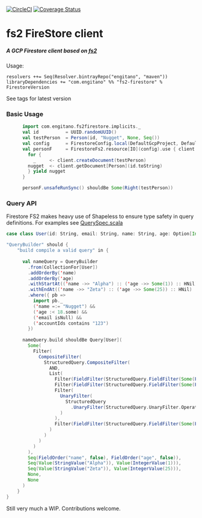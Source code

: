 [![CircleCI](https://circleci.com/gh/Engitano/fs2-firestore.svg?style=svg)](https://circleci.com/gh/Engitano/fs2-firestore)
[![Coverage Status](https://coveralls.io/repos/github/Engitano/fs2-firestore/badge.svg)](https://coveralls.io/github/Engitano/fs2-firestore)
# fs2 FireStore client

##### A GCP Firestore client based on [fs2](https://fs2.io/guide.html)


Usage:

```sbtshell
resolvers ++= Seq(Resolver.bintrayRepo("engitano", "maven"))
libraryDependencies += "com.engitano" %% "fs2-firestore" % FirestoreVersion
```
See tags for latest version


### Basic Usage
```scala
      import com.engitano.fs2firestore.implicits._
      val id          = UUID.randomUUID()
      val testPerson  = Person(id, "Nugget", None, Seq())
      val config      = FirestoreConfig.local(DefaultGcpProject, DefaultPubsubPort)
      val personF     = FirestoreFs2.resource[IO](config).use { client =>
        for {
          _     <- client.createDocument(testPerson)
        nugget  <- client.getDocument[Person](id.toString)
        } yield nugget
      }

      personF.unsafeRunSync() shouldBe Some(Right(testPerson))
```

### Query API
Firestore FS2 makes heavy use of Shapeless to ensure type safety in query definitions.
For examples see [QuerySpec.scala](./src/test//scala/com/engitano/fs2firestore/QuerySpec.scala)

```scala
case class User(id: String, email: String, name: String, age: Option[Int], accountIds: Seq[String])

"QueryBuilder" should {
    "build compile a valid query" in {
    
      val nameQuery = QueryBuilder
        .from(CollectionFor[User])
        .addOrderBy('name)
        .addOrderBy('age)
        .withStartAt(('name ->> "Alpha") :: ('age ->> Some(1)) :: HNil)
        .withEndAt(('name ->> "Zeta") :: ('age ->> Some(25)) :: HNil)
        .where({ pb =>
          import pb._
          ('name =:= "Nugget") &&
          ('age :< 18.some) &&
          ('email isNull) &&
          ('accountIds contains "123")
        })
    
      nameQuery.build shouldBe Query[User](
        Some(
          Filter(
            CompositeFilter(
              StructuredQuery.CompositeFilter(
                AND,
                List(
                  Filter(FieldFilter(StructuredQuery.FieldFilter(Some(FieldReference("name")), EQUAL, Some(Value(StringValue("Nugget")))))),
                  Filter(FieldFilter(StructuredQuery.FieldFilter(Some(FieldReference("age")), LESS_THAN, Some(Value(IntegerValue(18)))))),
                  Filter(
                    UnaryFilter(
                      StructuredQuery
                        .UnaryFilter(StructuredQuery.UnaryFilter.Operator.IS_NULL, StructuredQuery.UnaryFilter.OperandType.Field(FieldReference("email")))
                    )
                  ),
                  Filter(FieldFilter(StructuredQuery.FieldFilter(Some(FieldReference("accountIds")), ARRAY_CONTAINS, Some(Value(StringValue("123"))))))
                )
              )
            )
          )
        ),
        Seq(FieldOrder("name", false), FieldOrder("age", false)),
        Seq(Value(StringValue("Alpha")), Value(IntegerValue(1))),
        Seq(Value(StringValue("Zeta")), Value(IntegerValue(25))),
        None,
        None
      )
    }
}

```

Still very much a WIP. Contributions welcome.
